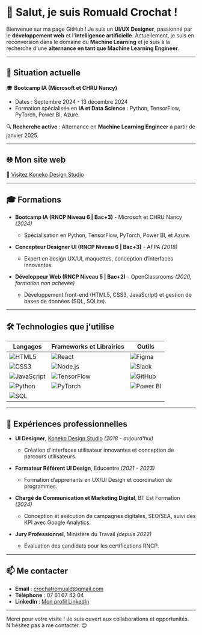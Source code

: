 # 👋 Salut, je suis Romuald Crochat !

Bienvenue sur ma page GitHub ! Je suis un **UI/UX Designer**, passionné par le **développement web** et l'**intelligence artificielle**. Actuellement, je suis en reconversion dans le domaine du **Machine Learning** et je suis à la recherche d'une **alternance en tant que Machine Learning Engineer**.

---

## 🌟 Situation actuelle
🎓 **Bootcamp IA (Microsoft et CHRU Nancy)**  
- Dates : Septembre 2024 - 13 décembre 2024  
- Formation spécialisée en **IA et Data Science** : Python, TensorFlow, PyTorch, Power BI, Azure.  

🔍 **Recherche active** : Alternance en **Machine Learning Engineer** à partir de janvier 2025.  

---

## 🌐 Mon site web
🔗 [Visitez Koneko Design Studio](https://www.konekodesignstudio.fr)

---

## 🎓 Formations

- **Bootcamp IA (RNCP Niveau 6 | Bac+3)** - Microsoft et CHRU Nancy *(2024)*  
  - Spécialisation en Python, TensorFlow, PyTorch, Power BI, et Azure.  

- **Concepteur Designer UI (RNCP Niveau 6 | Bac+3)** - AFPA *(2018)*  
  - Expert en design UX/UI, maquettes, conception d’interfaces innovantes.  

- **Développeur Web (RNCP Niveau 5 | Bac+2)** - OpenClassrooms *(2020, formation non achevée)*  
  - Développement front-end (HTML5, CSS3, JavaScript) et gestion de bases de données (SQL, SQLite).

---

## 🛠️ Technologies que j'utilise

| Langages | Frameworks et Librairies | Outils |
|----------|---------------------------|--------|
| ![HTML5](https://img.shields.io/badge/-HTML5-E34F26?logo=html5&logoColor=white) | ![React](https://img.shields.io/badge/-React-61DAFB?logo=react&logoColor=black) | ![Figma](https://img.shields.io/badge/-Figma-F24E1E?logo=figma&logoColor=white) |
| ![CSS3](https://img.shields.io/badge/-CSS3-1572B6?logo=css3&logoColor=white) | ![Node.js](https://img.shields.io/badge/-Node.js-339933?logo=node.js&logoColor=white) | ![Slack](https://img.shields.io/badge/-Slack-4A154B?logo=slack&logoColor=white) |
| ![JavaScript](https://img.shields.io/badge/-JavaScript-F7DF1E?logo=javascript&logoColor=black) | ![TensorFlow](https://img.shields.io/badge/-TensorFlow-FF6F00?logo=tensorflow&logoColor=white) | ![GitHub](https://img.shields.io/badge/-GitHub-181717?logo=github&logoColor=white) |
| ![Python](https://img.shields.io/badge/-Python-3776AB?logo=python&logoColor=white) | ![PyTorch](https://img.shields.io/badge/-PyTorch-EE4C2C?logo=pytorch&logoColor=white) | ![Power BI](https://img.shields.io/badge/-Power%20BI-F2C811?logo=powerbi&logoColor=black) |
| ![SQL](https://img.shields.io/badge/-SQL-003B57?logo=postgresql&logoColor=white) |  |  |

---

## 💼 Expériences professionnelles

- **UI Designer**, [Koneko Design Studio](https://www.konekodesignstudio.fr) *(2018 - aujourd'hui)*  
  - Création d'interfaces utilisateur innovantes et conception de parcours utilisateurs.

- **Formateur Référent UI Design**, Educentre *(2021 - 2023)*  
  - Formation d’apprenants en UX/UI Design et coordination de programmes.

- **Chargé de Communication et Marketing Digital**, BT Est Formation *(2024)*  
  - Conception et exécution de campagnes digitales, SEO/SEA, suivi des KPI avec Google Analytics.

- **Jury Professionnel**, Ministère du Travail *(depuis 2022)*  
  - Évaluation des candidats pour les certifications RNCP.

---

## 📫 Me contacter
- **Email** : [crochatromuald@gmail.com](mailto:crochatromuald@gmail.com)  
- **Téléphone** : 07 61 67 42 04  
- **LinkedIn** : [Mon profil LinkedIn](https://linkedin.com/in/romuald-crochat)

---


Merci pour votre visite ! Je suis ouvert aux collaborations et opportunités. N'hésitez pas à me contacter. 😊
